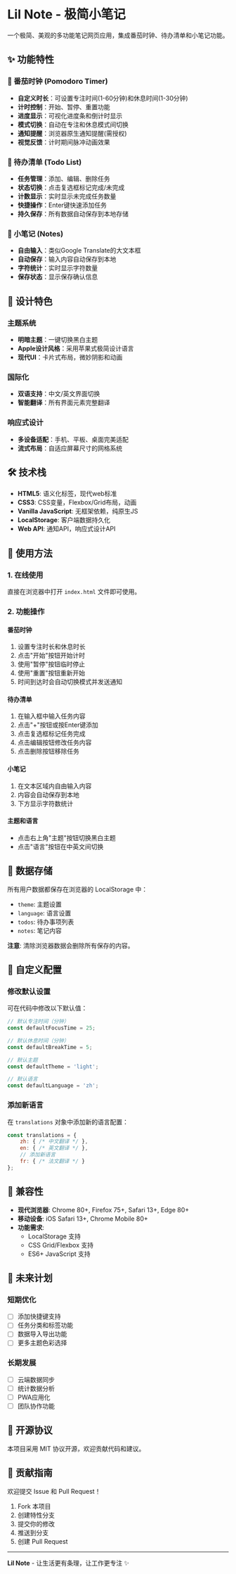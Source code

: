 # Lil Note - 极简小笔记

一个极简、美观的多功能笔记网页应用，集成番茄时钟、待办清单和小笔记功能。

## ✨ 功能特性

### 🍅 番茄时钟 (Pomodoro Timer)
- **自定义时长**：可设置专注时间(1-60分钟)和休息时间(1-30分钟)
- **计时控制**：开始、暂停、重置功能
- **进度显示**：可视化进度条和倒计时显示
- **模式切换**：自动在专注和休息模式间切换
- **通知提醒**：浏览器原生通知提醒(需授权)
- **视觉反馈**：计时期间脉冲动画效果

### 📝 待办清单 (Todo List)
- **任务管理**：添加、编辑、删除任务
- **状态切换**：点击复选框标记完成/未完成
- **计数显示**：实时显示未完成任务数量
- **快捷操作**：Enter键快速添加任务
- **持久保存**：所有数据自动保存到本地存储

### 📖 小笔记 (Notes)
- **自由输入**：类似Google Translate的大文本框
- **自动保存**：输入内容自动保存到本地
- **字符统计**：实时显示字符数量
- **保存状态**：显示保存确认信息

## 🎨 设计特色

### 主题系统
- **明暗主题**：一键切换黑白主题
- **Apple设计风格**：采用苹果式极简设计语言
- **现代UI**：卡片式布局，微妙阴影和动画

### 国际化
- **双语支持**：中文/英文界面切换
- **智能翻译**：所有界面元素完整翻译

### 响应式设计
- **多设备适配**：手机、平板、桌面完美适配
- **流式布局**：自适应屏幕尺寸的网格系统

## 🛠️ 技术栈

- **HTML5**: 语义化标签，现代web标准
- **CSS3**: CSS变量，Flexbox/Grid布局，动画
- **Vanilla JavaScript**: 无框架依赖，纯原生JS
- **LocalStorage**: 客户端数据持久化
- **Web API**: 通知API，响应式设计API

## 🚀 使用方法

### 1. 在线使用
直接在浏览器中打开 `index.html` 文件即可使用。

### 2. 功能操作

#### 番茄时钟
1. 设置专注时长和休息时长
2. 点击"开始"按钮开始计时
3. 使用"暂停"按钮临时停止
4. 使用"重置"按钮重新开始
5. 时间到达时会自动切换模式并发送通知

#### 待办清单
1. 在输入框中输入任务内容
2. 点击"+"按钮或按Enter键添加
3. 点击复选框标记任务完成
4. 点击编辑按钮修改任务内容
5. 点击删除按钮移除任务

#### 小笔记
1. 在文本区域内自由输入内容
2. 内容会自动保存到本地
3. 下方显示字符数统计

#### 主题和语言
- 点击右上角"主题"按钮切换黑白主题
- 点击"语言"按钮在中英文间切换

## 💾 数据存储

所有用户数据都保存在浏览器的 LocalStorage 中：
- `theme`: 主题设置
- `language`: 语言设置  
- `todos`: 待办事项列表
- `notes`: 笔记内容

**注意**: 清除浏览器数据会删除所有保存的内容。

## 🔧 自定义配置

### 修改默认设置
可在代码中修改以下默认值：
```javascript
// 默认专注时间（分钟）
const defaultFocusTime = 25;

// 默认休息时间（分钟）  
const defaultBreakTime = 5;

// 默认主题
const defaultTheme = 'light';

// 默认语言
const defaultLanguage = 'zh';
```

### 添加新语言
在 `translations` 对象中添加新的语言配置：
```javascript
const translations = {
    zh: { /* 中文翻译 */ },
    en: { /* 英文翻译 */ },
    // 添加新语言
    fr: { /* 法文翻译 */ }
};
```

## 📱 兼容性

- **现代浏览器**: Chrome 80+, Firefox 75+, Safari 13+, Edge 80+
- **移动设备**: iOS Safari 13+, Chrome Mobile 80+
- **功能需求**: 
  - LocalStorage 支持
  - CSS Grid/Flexbox 支持
  - ES6+ JavaScript 支持

## 🎯 未来计划

### 短期优化
- [ ] 添加快捷键支持
- [ ] 任务分类和标签功能
- [ ] 数据导入导出功能
- [ ] 更多主题色彩选择

### 长期发展
- [ ] 云端数据同步
- [ ] 统计数据分析
- [ ] PWA应用化
- [ ] 团队协作功能

## 📄 开源协议

本项目采用 MIT 协议开源，欢迎贡献代码和建议。

## 🤝 贡献指南

欢迎提交 Issue 和 Pull Request！

1. Fork 本项目
2. 创建特性分支
3. 提交你的修改
4. 推送到分支
5. 创建 Pull Request

---

**Lil Note** - 让生活更有条理，让工作更专注 ✨ 